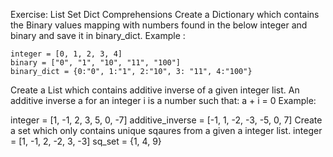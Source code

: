 Exercise: List Set Dict Comprehensions
Create a Dictionary which contains the Binary values mapping with numbers found in the below integer and binary and save it in binary_dict.
Example :

    integer = [0, 1, 2, 3, 4]
    binary = ["0", "1", "10", "11", "100"]
    binary_dict = {0:"0", 1:"1", 2:"10", 3: "11", 4:"100"}
Create a List which contains additive inverse of a given integer list. An additive inverse a for an integer i is a number such that:
a + i = 0
Example:

integer = [1, -1, 2, 3, 5, 0, -7]
additive_inverse = [-1, 1, -2, -3, -5, 0, 7]
Create a set which only contains unique sqaures from a given a integer list.
integer = [1, -1, 2, -2, 3, -3]
sq_set = {1, 4, 9}